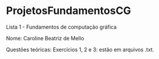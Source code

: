 # ProjetosFundamentosCG

Lista 1 - Fundamentos de computação gráfica

Nome: Caroline Beatriz de Mello


Questões teóricas:
Exercícios 1, 2 e 3: estão em arquivos .txt.